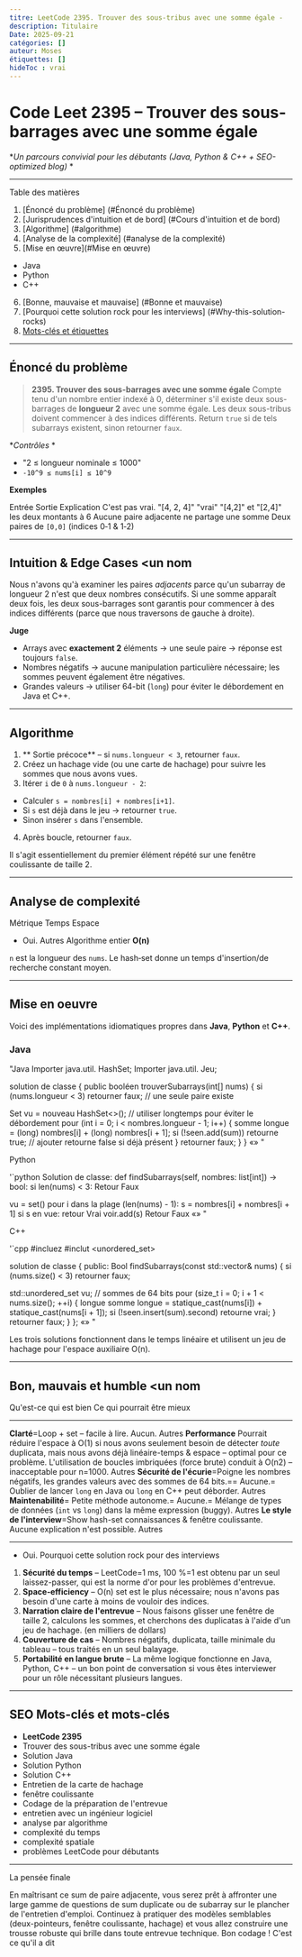 ```yaml
---
titre: LeetCode 2395. Trouver des sous-tribus avec une somme égale -
description: Titulaire
Date: 2025-09-21
catégories: []
auteur: Moses
étiquettes: []
hideToc : vrai
---
```

# Code Leet 2395 – Trouver des sous-barrages avec une somme égale
**Un parcours convivial pour les débutants (Java, Python & C++ + SEO-optimized blog)* *

---

Table des matières

1. [Énoncé du problème] (#Énoncé du problème)
2. [Jurisprudences d'intuition et de bord] (#Cours d'intuition et de bord)
3. [Algorithme] (#algorithme)
4. [Analyse de la complexité] (#analyse de la complexité)
5. [Mise en œuvre](#Mise en œuvre)
* Java
* Python
* C++
6. [Bonne, mauvaise et mauvaise] (#Bonne et mauvaise)
7. [Pourquoi cette solution rock pour les interviews] (#Why-this-solution-rocks)
8. [Mots-clés et étiquettes](#seo-keywords-&-tags)

---

## Énoncé du problème <un nom="état du problème"></a>

> **2395. Trouver des sous-barrages avec une somme égale**
> Compte tenu d'un nombre entier indexé à 0, déterminer s'il existe deux sous-barrages de **longueur 2** avec une somme égale.
> Les deux sous-tribus doivent commencer à des indices différents.
> Return `true` si de tels subarrays existent, sinon retourner `faux`.

**Contrôles* *

- "2 ≤ longueur nominale ≤ 1000"
- `-10^9 ≤ nums[i] ≤ 10^9`

**Exemples**

Entrée Sortie Explication
C'est pas vrai.
"[4, 2, 4]" "vrai" "[4,2]" et "[2,4]" les deux montants à 6
Aucune paire adjacente ne partage une somme
Deux paires de `[0,0]` (indices 0‐1 & 1‐2)

---

## Intuition & Edge Cases <un nom</a>

Nous n'avons qu'à examiner les paires *adjacents* parce qu'un subarray de longueur 2 n'est que deux nombres consécutifs.
Si une somme apparaît deux fois, les deux sous-barrages sont garantis pour commencer à des indices différents (parce que nous traversons de gauche à droite).

**Juge**

- Arrays avec **exactement 2** éléments → une seule paire → réponse est toujours `false`.
- Nombres négatifs → aucune manipulation particulière nécessaire; les sommes peuvent également être négatives.
- Grandes valeurs → utiliser 64-bit (`long`) pour éviter le débordement en Java et C++.

---

## Algorithme <un nom="algorithme"></a>

1. ** Sortie précoce** – si `nums.longueur < 3`, retourner `faux`.
2. Créez un hachage vide (ou une carte de hachage) pour suivre les sommes que nous avons vues.
3. Itérer `i` de `0` à `nums.longueur - 2`:
- Calculer `s = nombres[i] + nombres[i+1]`.
- Si `s` est déjà dans le jeu → retourner `true`.
- Sinon insérer `s` dans l'ensemble.
4. Après boucle, retourner `faux`.

Il s'agit essentiellement du premier élément répété sur une fenêtre coulissante de taille 2.

---

## Analyse de complexité <un nom="analyse de complexité"></a>

Métrique Temps Espace
- Oui.
Autres Algorithme entier **O(n)**

`n` est la longueur des `nums`. Le hash‐set donne un temps d'insertion/de recherche constant moyen.

---

## Mise en oeuvre <un nom></a>

Voici des implémentations idiomatiques propres dans **Java**, **Python** et **C++**.

### Java

"Java
Importer java.util. HashSet;
Importer java.util. Jeu;

solution de classe {
public booléen trouverSubarrays(int[] nums) {
si (nums.longueur < 3) retourner faux; // une seule paire existe

Set<Long> vu = nouveau HashSet<>(); // utiliser longtemps pour éviter le débordement
pour (int i = 0; i < nombres.longueur - 1; i++) {
somme longue = (long) nombres[i] + (long) nombres[i + 1];
si (!seen.add(sum)) retourne true; // ajouter retourne false si déjà présent
}
retourner faux;
}
}
«» "

Python

'`python
Solution de classe:
def findSubarrays(self, nombres: list[int]) -> bool:
si len(nums) < 3:
Retour Faux

vu = set()
pour i dans la plage (len(nums) - 1):
s = nombres[i] + nombres[i + 1]
si s en vue:
retour Vrai
voir.add(s)
Retour Faux
«» "

C++

'`cpp
#incluez <vecteur>
#inclut <unordered_set>

solution de classe {
public:
Bool findSubarrays(const std::vector<int>& nums) {
si (nums.size() < 3) retourner faux;

std::unordered_set<long> vu; // sommes de 64 bits
pour (size_t i = 0; i + 1 < nums.size(); ++i) {
longue somme longue = statique_cast<long long>(nums[i]) +
statique_cast<long long>(nums[i + 1]);
si (!seen.insert(sum).second) retourne vrai;
}
retourner faux;
}
};
«» "

Les trois solutions fonctionnent dans le temps linéaire et utilisent un jeu de hachage pour l'espace auxiliaire O(n).

---

## Bon, mauvais et humble <un nom</a>

Qu'est-ce qui est bien Ce qui pourrait être mieux
-- -- -- -- -- -- -- -- -- -- -- -- -- -- -- -- -- -- -- -- -- -- --
**Clarté**=Loop + set – facile à lire. Aucun. Autres
**Performance** Pourrait réduire l'espace à O(1) si nous avons seulement besoin de détecter *toute* duplicata, mais nous avons déjà linéaire-temps & espace – optimal pour ce problème. L'utilisation de boucles imbriquées (force brute) conduit à O(n2) – inacceptable pour n=1000. Autres
**Sécurité de l'écurie**=Poigne les nombres négatifs, les grandes valeurs avec des sommes de 64 bits.== Aucune.= Oublier de lancer `long` en Java ou `long` en C++ peut déborder. Autres
**Maintenabilité**= Petite méthode autonome.= Aucune.= Mélange de types de données (`int` vs `long`) dans la même expression (buggy). Autres
**Le style de l'interview**=Show hash-set connaissances & fenêtre coulissante. Aucune explication n'est possible. Autres

---

- Oui. Pourquoi cette solution rock pour des interviews <a name="Why-this-solution-rocks"></a>

1. **Sécurité du temps** – LeetCode=1 ms, 100 %=1 est obtenu par un seul laissez-passer, qui est la norme d'or pour les problèmes d'entrevue.
2. **Space‐efficiency** – O(n) set est le plus nécessaire; nous n'avons pas besoin d'une carte à moins de vouloir des indices.
3. **Narration claire de l'entrevue** – Nous faisons glisser une fenêtre de taille 2, calculons les sommes, et cherchons des duplicatas à l'aide d'un jeu de hachage. (en milliers de dollars)
4. **Couverture de cas** – Nombres négatifs, duplicata, taille minimale du tableau – tous traités en un seul balayage.
5. **Portabilité en langue brute** – La même logique fonctionne en Java, Python, C++ – un bon point de conversation si vous êtes interviewer pour un rôle nécessitant plusieurs langues.

---

## SEO Mots-clés et mots-clés <un nom="seo-keywords-&-tags"></a>

- **LeetCode 2395**
- Trouver des sous-tribus avec une somme égale
- Solution Java
- Solution Python
- Solution C++
- Entretien de la carte de hachage
- fenêtre coulissante
- Codage de la préparation de l'entrevue
- entretien avec un ingénieur logiciel
- analyse par algorithme
- complexité du temps
- complexité spatiale
- problèmes LeetCode pour débutants

---

La pensée finale

En maîtrisant ce sum de paire adjacente, vous serez prêt à affronter une large gamme de questions de sum duplicate ou de subarray sur le plancher de l'entretien d'emploi. Continuez à pratiquer des modèles semblables (deux-pointeurs, fenêtre coulissante, hachage) et vous allez construire une trousse robuste qui brille dans toute entrevue technique. Bon codage ! C'est ce qu'il a dit